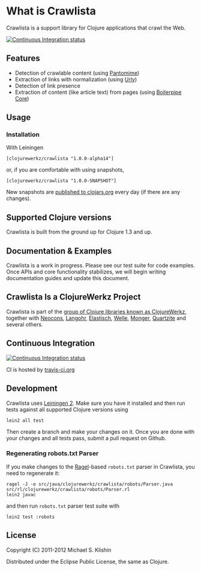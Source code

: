 # What is Crawlista

Crawlista is a support library for Clojure applications that crawl the Web.

[![Continuous Integration status](https://secure.travis-ci.org/michaelklishin/crawlista.png)](http://travis-ci.org/michaelklishin/crawlista)


## Features

 * Detection of crawlable content (using [Pantomime](https://github.com/michaelklishin/pantomime))
 * Extraction of links with normalization (using [Urly](https://github.com/michaelklishin/urly))
 * Detection of link presence
 * Extraction of content (like article text) from pages (using [Boilerpipe Core](http://code.google.com/p/boilerpipe/))


## Usage

### Installation

With Leiningen

    [clojurewerkz/crawlista "1.0.0-alpha14"]

or, if you are comfortable with using snapshots,

    [clojurewerkz/crawlista "1.0.0-SNAPSHOT"]

New snapshots are [published to clojars.org](https://clojars.org/clojurewerkz/crawlista) every day (if there are any changes).


## Supported Clojure versions

Crawlista is built from the ground up for Clojure 1.3 and up.



## Documentation & Examples

Crawlista is a work in progress. Please see our test suite for code examples. Once APIs and core functionality stabilizes,
we will begin writing documentation guides and update this document.



## Crawlista Is a ClojureWerkz Project

Crawlista is part of the [group of Clojure libraries known as ClojureWerkz](http://clojurewerkz.org), together with
[Neocons](https://github.com/michaelklishin/neocons), [Langohr](https://github.com/michaelklishin/langohr), [Elastisch](https://github.com/clojurewerkz/elastisch), [Welle](https://github.com/michaelklishin/welle), [Monger](https://github.com/michaelklishin/monger), [Quartzite](https://github.com/michaelklishin/quartzite) and several others.



## Continuous Integration

[![Continuous Integration status](https://secure.travis-ci.org/michaelklishin/crawlista.png)](http://travis-ci.org/michaelklishin/crawlista)

CI is hosted by [travis-ci.org](http://travis-ci.org)



## Development

Crawlista uses [Leiningen 2](https://github.com/technomancy/leiningen/blob/master/doc/TUTORIAL.md). Make
sure you have it installed and then run tests against all supported Clojure versions using

    lein2 all test

Then create a branch and make your changes on it. Once you are done with your changes and all
tests pass, submit a pull request on Github.


### Regenerating robots.txt Parser

If you make changes to the [Ragel](http://www.complang.org/ragel/)-based `robots.txt` parser in Crawlista, you need to regenerate it:

    ragel -J -o src/java/clojurewerkz/crawlista/robots/Parser.java src/rl/clojurewerkz/crawlista/robots/Parser.rl
    lein2 javac

and then run `robots.txt` parser test suite with

    lein2 test :robots


## License

Copyright (C) 2011-2012 Michael S. Klishin

Distributed under the Eclipse Public License, the same as Clojure.
